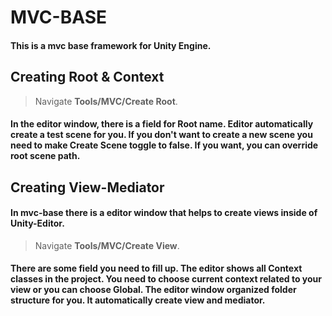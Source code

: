 # MVC-BASE

#### This is a mvc base framework for Unity Engine.

## Creating Root & Context

>Navigate **Tools/MVC/Create Root**.
#### In the editor window, there is a field for Root name. Editor automatically create a test scene for you. If you don't want to create a new scene you need to make Create Scene toggle to false. If you want, you can override root scene path.

## Creating View-Mediator
#### In **mvc-base** there is a editor window that helps to create views inside of Unity-Editor. 

>Navigate **Tools/MVC/Create View**.

#### There are some field you need to fill up. The editor shows all Context classes in the project. You need to choose current context related to your view or you can choose Global. The editor window organized folder structure for you. It automatically create view and mediator.